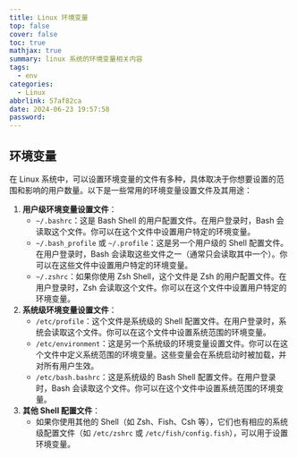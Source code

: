 ```yaml
---
title: Linux 环境变量
top: false
cover: false
toc: true
mathjax: true
summary: linux 系统的环境变量相关内容
tags:
  - env
categories:
  - Linux
abbrlink: 57af82ca
date: 2024-06-23 19:57:58
password:
---
```


## 环境变量

在 Linux 系统中，可以设置环境变量的文件有多种，具体取决于你想要设置的范围和影响的用户数量。以下是一些常用的环境变量设置文件及其用途：

1. **用户级环境变量设置文件**：
   - `~/.bashrc`：这是 Bash Shell 的用户配置文件。在用户登录时，Bash 会读取这个文件。你可以在这个文件中设置用户特定的环境变量。
   - `~/.bash_profile` 或 `~/.profile`：这是另一个用户级的 Shell 配置文件。在用户登录时，Bash 会读取这些文件之一（通常只会读取其中一个）。你可以在这些文件中设置用户特定的环境变量。
   - `~/.zshrc`：如果你使用 Zsh Shell，这个文件是 Zsh 的用户配置文件。在用户登录时，Zsh 会读取这个文件。你可以在这个文件中设置用户特定的环境变量。
2. **系统级环境变量设置文件**：
   - `/etc/profile`：这个文件是系统级的 Shell 配置文件。在用户登录时，系统会读取这个文件。你可以在这个文件中设置系统范围的环境变量。
   - `/etc/environment`：这是另一个系统级的环境变量设置文件。你可以在这个文件中定义系统范围的环境变量。这些变量会在系统启动时被加载，并对所有用户生效。
   - `/etc/bash.bashrc`：这是系统级的 Bash Shell 配置文件。在用户登录时，Bash 会读取这个文件。你可以在这个文件中设置系统范围的环境变量。
3. **其他 Shell 配置文件**： 
   - 如果你使用其他的 Shell（如 Zsh、Fish、Csh 等），它们也有相应的系统级配置文件（如 `/etc/zshrc` 或 `/etc/fish/config.fish`），可以用于设置环境变量。
